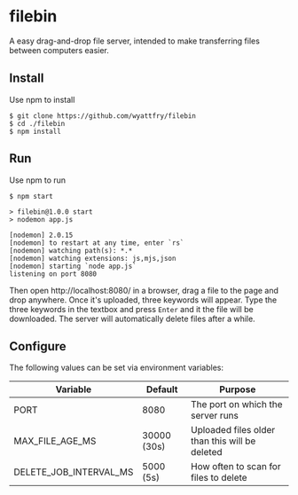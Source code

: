 # filebin

A easy drag-and-drop file server, intended to make transferring files between computers easier.

## Install

Use npm to install

```
$ git clone https://github.com/wyattfry/filebin
$ cd ./filebin
$ npm install
```

## Run

Use npm to run

```
$ npm start

> filebin@1.0.0 start
> nodemon app.js

[nodemon] 2.0.15
[nodemon] to restart at any time, enter `rs`
[nodemon] watching path(s): *.*
[nodemon] watching extensions: js,mjs,json
[nodemon] starting `node app.js`
listening on port 8080
```

Then open http://localhost:8080/ in a browser, drag a file to the page and drop anywhere. Once it's uploaded, three keywords will appear. Type the three keywords in the textbox and press `Enter` and it the file will be downloaded. The server will automatically delete files after a while.

## Configure

The following values can be set via environment variables:

|Variable|Default|Purpose|
|--|--|--|
|PORT|8080|The port on which the server runs|
|MAX_FILE_AGE_MS|30000 (30s)|Uploaded files older than this will be deleted|
|DELETE_JOB_INTERVAL_MS|5000 (5s)|How often to scan for files to delete|